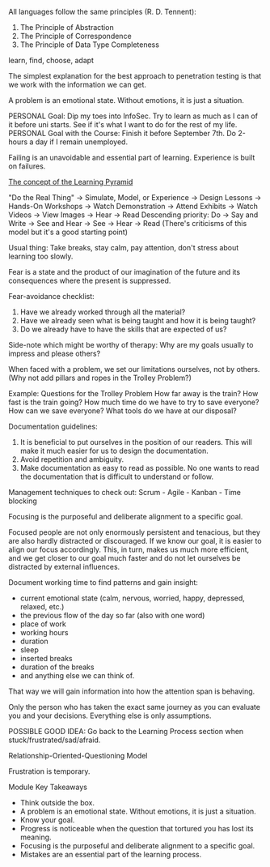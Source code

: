 All languages follow the same principles (R. D. Tennent):
1. The Principle of Abstraction
2. The Principle of Correspondence
3. The Principle of Data Type Completeness

learn, find, choose, adapt

The simplest explanation for the best approach to penetration testing is that we work with the information we can get.

A problem is an emotional state. Without emotions, it is just a situation.

PERSONAL Goal: Dip my toes into InfoSec. Try to learn as much as I can of it before uni starts. See if it's what I want to do for the rest of my life.
PERSONAL Goal with the Course: Finish it before September 7th. Do 2-hours a day if I remain unemployed.

Failing is an unavoidable and essential part of learning. Experience is built on failures.

[The concept of the Learning Pyramid](https://en.wikipedia.org/wiki/Learning_pyramid)

"Do the Real Thing" -> Simulate, Model, or Experience -> Design Lessons -> Hands-On Workshops -> Watch Demonstration -> Attend Exhibits -> Watch Videos -> View Images -> Hear -> Read
Descending priority: Do -> Say and Write -> See and Hear -> See -> Hear -> Read
(There's criticisms of this model but it's a good starting point)

Usual thing: Take breaks, stay calm, pay attention, don't stress about learning too slowly.

Fear is a state and the product of our imagination of the future and its consequences where the present is suppressed.

Fear-avoidance checklist:
1. Have we already worked through all the material?
2. Have we already seen what is being taught and how it is being taught?
3. Do we already have to have the skills that are expected of us?

Side-note which might be worthy of therapy: Why are my goals usually to impress and please others?

When faced with a problem, we set our limitations ourselves, not by others. (Why not add pillars and ropes in the Trolley Problem?)

Example: Questions for the Trolley Problem
How far away is the train?
How fast is the train going?
How much time do we have to try to save everyone?
How can we save everyone?
What tools do we have at our disposal?

Documentation guidelines:
1. It is beneficial to put ourselves in the position of our readers. This will make it much easier for us to design the documentation.
2. Avoid repetition and ambiguity.
3. Make documentation as easy to read as possible. No one wants to read the documentation that is difficult to understand or follow.

Management techniques to check out:
Scrum - Agile - Kanban - Time blocking

Focusing is the purposeful and deliberate alignment to a specific goal.

Focused people are not only enormously persistent and tenacious, but they are also hardly distracted or discouraged.
If we know our goal, it is easier to align our focus accordingly. 
This, in turn, makes us much more efficient, and we get closer to our goal much faster and do not let ourselves be distracted by external influences.

Document working time to find patterns and gain insight:

* current emotional state (calm, nervous, worried, happy, depressed, relaxed, etc.)
* the previous flow of the day so far (also with one word)
* place of work
* working hours
* duration
* sleep
* inserted breaks
* duration of the breaks
* and anything else we can think of.

That way we will gain information into how the attention span is behaving.

Only the person who has taken the exact same journey as you can evaluate you and your decisions. Everything else is only assumptions.

POSSIBLE GOOD IDEA: Go back to the Learning Process section when stuck/frustrated/sad/afraid.

Relationship-Oriented-Questioning Model

Frustration is temporary.

Module Key Takeaways

* Think outside the box.
* A problem is an emotional state. Without emotions, it is just a situation.
* Know your goal.
* Progress is noticeable when the question that tortured you has lost its meaning.
* Focusing is the purposeful and deliberate alignment to a specific goal.
* Mistakes are an essential part of the learning process.
